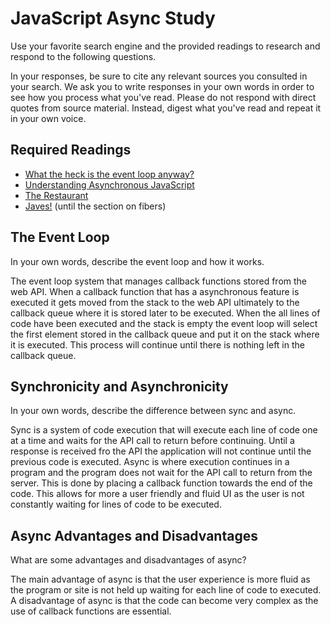 # JavaScript Async Study

Use your favorite search engine and the provided readings to research and
respond to the following questions.

In your responses, be sure to cite any relevant sources you consulted in your
search. We ask you to write responses in your own words in order to see how you
process what you've read. Please do not respond with direct quotes from source
material. Instead, digest what you've read and repeat it in your own voice.

## Required Readings

-   [What the heck is the event loop anyway?](https://www.youtube.com/watch?v=8aGhZQkoFbQ)
-   [Understanding Asynchronous JavaScript](https://www.youtube.com/watch?v=vMfg0xGjcOI)
-   [The Restaurant](https://www.codeschool.com/blog/2014/10/30/understanding-node-js/)
-   [Javes!](https://www.discovermeteor.com/blog/understanding-sync-async-javascript-node/) (until the section on fibers)

## The Event Loop

In your own words, describe the event loop and how it works.

The event loop system that manages callback functions stored from the web API. When a callback function that has a asynchronous feature is executed it gets moved from the stack to the web API ultimately to the callback queue where it is stored later to be executed. When the all lines of code have been executed and the stack is empty the event loop will select the first element stored in the callback queue and put it on the stack where it is executed. This process will continue until there is nothing left in the callback queue.

## Synchronicity and Asynchronicity

In your own words, describe the difference between sync and async.

Sync is a system of code execution that will execute each line of code one at a time and waits for the API call to return before continuing. Until a response is received fro the API the application will not continue until the previous code is executed.
Async is where execution continues in a program and the program does not wait for the API call to return from the server. This is done by placing a callback function towards the end of the code. This allows for more a user friendly and fluid UI as the user is not constantly waiting for lines of code to be executed.

## Async Advantages and Disadvantages

What are some advantages and disadvantages of async?

The main advantage of async is that the user experience is more fluid as the program or site is not held up waiting for each line of code to executed. A disadvantage of async is that the code can become very complex as the use of callback functions are essential. 
